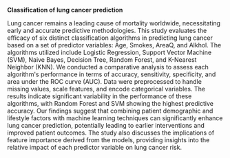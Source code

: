 **Classification of lung cancer prediction**

Lung cancer remains a leading cause of mortality worldwide, necessitating early and accurate predictive methodologies. This study evaluates the efficacy of six distinct classification algorithms in predicting lung cancer based on a set of predictor variables: Age, Smokes, AreaQ, and Alkhol. The algorithms utilized include Logistic Regression, Support Vector Machine (SVM), Naive Bayes, Decision Tree, Random Forest, and K-Nearest Neighbor (KNN). We conducted a comparative analysis to assess each algorithm's performance in terms of accuracy, sensitivity, specificity, and area under the ROC curve (AUC). Data were preprocessed to handle missing values, scale features, and encode categorical variables. The results indicate significant variability in the performance of these algorithms, with Random Forest and SVM showing the highest predictive accuracy. Our findings suggest that combining patient demographic and lifestyle factors with machine learning techniques can significantly enhance lung cancer prediction, potentially leading to earlier interventions and improved patient outcomes. The study also discusses the implications of feature importance derived from the models, providing insights into the relative impact of each predictor variable on lung cancer risk.
